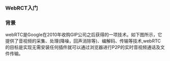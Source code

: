 ### WebRCT入门

### 背景
 webRTC是Google在2010年收购GIP公司之后获得的一项技术。如下图所示，它提供了音视频的采集、处理(降噪，回声消除等)、编解码、传输等技术,webRTC的目标是实现无需安装任何插件就可以通过浏览器进行P2P的实时音视频通话及文件传输。

 